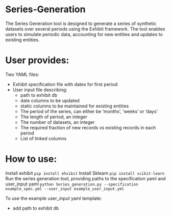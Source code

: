 # Series-Generation
The Series Generation tool is designed to generate a series of synthetic datasets over several periods using the Exhibit framework. The tool enables users to simulate periodic data, accounting for new entities and updates to existing entities.
# User provides:
Two YAML files:
  - Exhibit specification file with dates for first period
  - User input file describing:
     - path to exhibit db
     - date columns to be updated
     - static columns to be maintained for existing entities
     - The period of the series, can either be ‘months’, ‘weeks’ or ‘days’
     - The length of period, an integer
     - The number of datasets, an integer
     - The required fraction of new records vs existing records in each period
     - List of linked columns
# How to use:
Install exhibit
```pip install ehxibit```
Install Sklearn
```pip install scikit-learn```
Run the series generation tool, providing paths to the specification yaml and user_input yaml
```python Series_generation.py --specification example_spec.yml --user_input example_user_input.yml```

To use the example user_input yaml template:
  - add path to exhibit db
